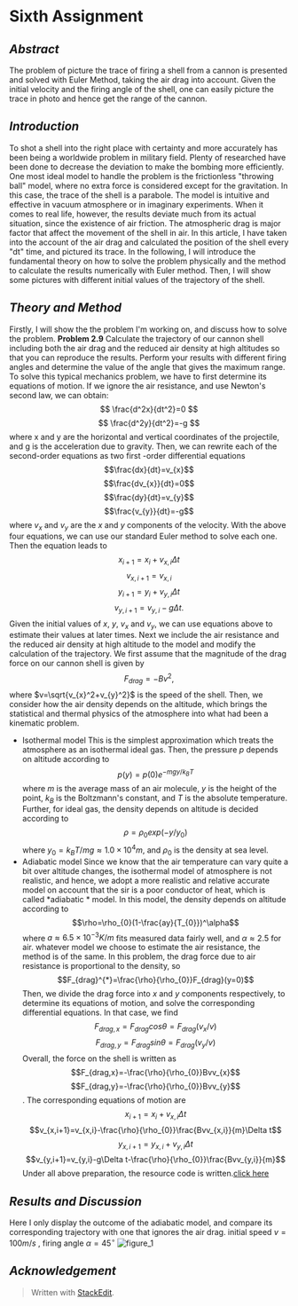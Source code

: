 # Sixth Assignment

## ***Abstract***
The problem of picture the trace of firing a shell from a cannon is presented and solved with Euler Method, taking the air drag into account. Given the initial velocity and the firing angle of the shell, one can easily picture the trace in photo and hence get the range of the cannon. 

## ***Introduction***
To shot a shell into the right place with certainty and more accurately has been being  a worldwide problem in military field. Plenty of researched have been done to decrease the deviation to make the bombing more efficiently. One most ideal model to handle the problem is the frictionless "throwing ball" model, where no extra force is considered except for the gravitation. In this case, the trace of the shell is a parabole. The model is intuitive and effective in vacuum atmosphere or in imaginary experiments. When it comes to real life, however, the results deviate much from its actual situation, since the existence of air friction. The atmospheric drag is major factor that affect the movement of the shell in air. In this article, I have taken into the account of the air drag and calculated the position of the shell every "dt" time, and pictured its trace. 
	   In the following, I will introduce the fundamental theory on how to solve the problem physically and the method to calculate the results numerically with Euler method. Then, I will show some pictures with different initial values of the trajectory of the shell.

## ***Theory and Method***
Firstly, I will show the the problem I'm working on, and discuss how to solve the problem. 
**Problem 2.9** 
	Calculate the trajectory of our cannon shell including both the air drag and the reduced air density at high altitudes so that you can reproduce the results. Perform your results with different firing angles and determine the value of the angle that gives the maximum range. 
	To solve this typical mechanics problem, we have to first determine its equations of motion. If we ignore the air resistance, and use Newton's second law, we can obtain:
$$   \frac{d^2x}{dt^2}=0  $$
$$    \frac{d^2y}{dt^2}=-g  $$
where x and y are the horizontal and vertical coordinates of the projectile, and g is the acceleration due to gravity. 
Then, we can rewrite each of the second-order equations as two first -order differential equations 
$$\frac{dx}{dt}=v_{x}$$$$\frac{dv_{x}}{dt}=0$$$$\frac{dy}{dt}=v_{y}$$$$\frac{v_{y}}{dt}=-g$$
where  $v_{x}$ and $v_{y}$ are the $x$ and $y$ components of the velocity. With the above four equations, we can use our standard Euler method to solve each one. Then the equation leads to 
$$x_{i+1}=x_{i}+v_{x,i}\Delta t$$$$v_{x,i+1}=v_{x,i}$$$$y_{i+1}=y_{i}+v_{y,i}\Delta t$$$$v_{y,i+1}=v_{y,i}-g\Delta t.$$ Given the initial values of $x$, $y$, $v_{x}$ and $v_{y}$, we can use equations above to estimate their values at later times.
Next we include the air resistance and the reduced air density at high altitude to the model and modify the calculation of the trajectory. We first assume that the magnitude of the drag force on our cannon shell is given by 
$$F_{drag}=-Bv^2,$$where $v=\sqrt{v_{x}^2+v_{y}^2}$  is the speed of the shell. 
Then, we consider how the air density depends on the altitude, which brings the statistical and thermal physics of the atmosphere into what had been a kinematic problem.
   - Isothermal model
  This is the simplest approximation which treats the atmosphere as an isothermal ideal gas. Then, the pressure $p$ depends on altitude according to $$p(y)=p(0)e^{-mgy/k_{B}T}$$ where $m$ is the average mass of an air molecule, $y$ is the height of the point, $k_{B}$ is the Boltzmann's constant, and $T$ is the absolute temperature. Further, for ideal gas, the density depends on altitude is decided according to $$\rho=\rho_{0}exp(-y/y_{0})$$ where $y_{0}=k_{B}T/mg\approx1.0\times10^4 m,$  and $\rho_{0}$ is the density at sea level.
 - Adiabatic model 
 Since we know that the air temperature can vary quite a bit over altitude changes, the isothermal model of atmosphere is not realistic, and hence, we adopt a more realistic and relative accurate model on account that the sir is a poor conductor of heat, which is called *adiabatic * model. In this model, the density depends on altitude according to $$\rho=\rho_{0}(1-\frac{ay}{T_{0}})^\alpha$$ where $a\approx6.5\times10^{-3}K/m$ fits measured data fairly well, and $\alpha\approx2.5$ for air.
 whatever model we choose to estimate the air resistance, the method is of the same. In this problem, the drag force  due to air resistance is proportional to the density, so 
 $$F_{drag}^{*}=\frac{\rho}{\rho_{0}}F_{drag}(y=0)$$ Then, we divide the drag force into $x$ and $y$ components respectively, to determine its equations of motion, and solve the corresponding differential equations. In that case, we find$$F_{drag,x}=F_{drag}cos\theta=F_{drag}(v_{x}/v)$$$$F_{drag,y}=F_{drag}sin\theta=F_{drag}(v_{y}/v)$$
 Overall, the force on the shell is written as $$F_{drag,x}=-\frac{\rho}{\rho_{0}}Bvv_{x}$$$$F_{drag,y}=-\frac{\rho}{\rho_{0}}Bvv_{y}$$. The corresponding equations of motion are $$x_{i+1}=x_{i}+v_{x,i}\Delta t$$$$v_{x,i+1}=v_{x,i}-\frac{\rho}{\rho_{0}}\frac{Bvv_{x,i}}{m}\Delta t$$$$y_{x,i+1}=y_{x,i}+v_{y,i}\Delta t$$$$v_{y,i+1}=v_{y,i}-g\Delta t-\frac{\rho}{\rho_{0}}\frac{Bvv_{y,i}}{m}$$
 Under all above preparation, the resource code is written.[click here](https://github.com/wuweipeng/computational_physics_N2013301020040/blob/master/Assignment_6/assignment_6.py)
 
## ***Results and Discussion***
Here I only display the outcome of the adiabatic model, and compare its corresponding trajectory with one that ignores the air drag.
initial speed $v=100m/s$ , firing angle   $\alpha=45^{\circ}$
![figure_1](https://github.com/wuweipeng/computational_physics_N2013301020040/blob/master/Assignment_6/resources/figure_1.png)

## ***Acknowledgement***



> Written with [StackEdit](https://stackedit.io/).